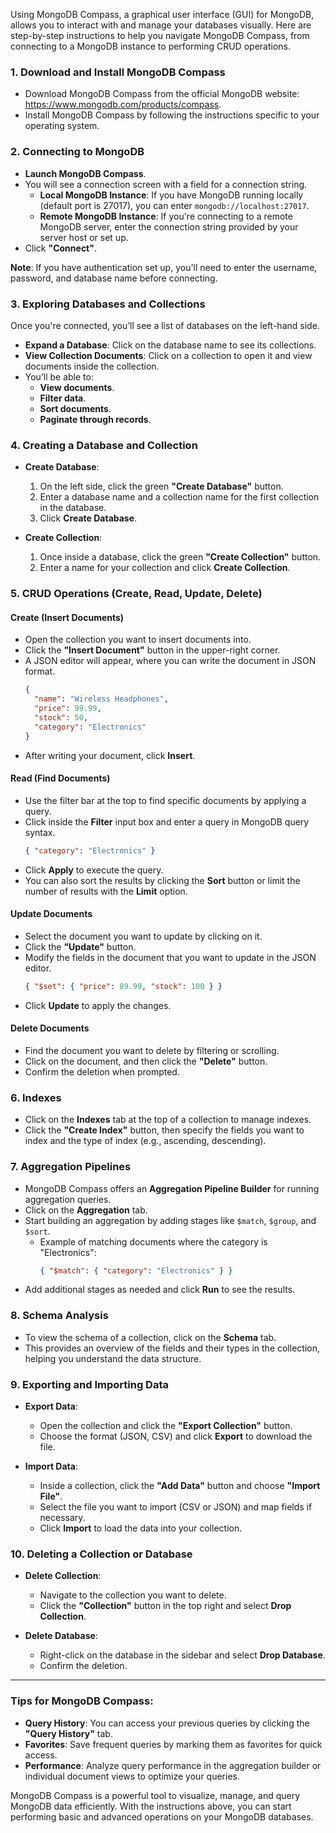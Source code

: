 Using MongoDB Compass, a graphical user interface (GUI) for MongoDB, allows you to interact with and manage your databases visually. Here are step-by-step instructions to help you navigate MongoDB Compass, from connecting to a MongoDB instance to performing CRUD operations.

### 1. **Download and Install MongoDB Compass**
   - Download MongoDB Compass from the official MongoDB website: https://www.mongodb.com/products/compass.
   - Install MongoDB Compass by following the instructions specific to your operating system.

### 2. **Connecting to MongoDB**

   - **Launch MongoDB Compass**.
   - You will see a connection screen with a field for a connection string.
     - **Local MongoDB Instance**: If you have MongoDB running locally (default port is 27017), you can enter `mongodb://localhost:27017`.
     - **Remote MongoDB Instance**: If you're connecting to a remote MongoDB server, enter the connection string provided by your server host or set up.
   - Click **"Connect"**.

   **Note**: If you have authentication set up, you'll need to enter the username, password, and database name before connecting.

### 3. **Exploring Databases and Collections**

   Once you're connected, you’ll see a list of databases on the left-hand side.

   - **Expand a Database**: Click on the database name to see its collections.
   - **View Collection Documents**: Click on a collection to open it and view documents inside the collection.
   - You’ll be able to:
     - **View documents**.
     - **Filter data**.
     - **Sort documents**.
     - **Paginate through records**.

### 4. **Creating a Database and Collection**

   - **Create Database**:
     1. On the left side, click the green **"Create Database"** button.
     2. Enter a database name and a collection name for the first collection in the database.
     3. Click **Create Database**.

   - **Create Collection**:
     1. Once inside a database, click the green **"Create Collection"** button.
     2. Enter a name for your collection and click **Create Collection**.

### 5. **CRUD Operations (Create, Read, Update, Delete)**

#### **Create (Insert Documents)**
   - Open the collection you want to insert documents into.
   - Click the **"Insert Document"** button in the upper-right corner.
   - A JSON editor will appear, where you can write the document in JSON format.
     ```json
     {
       "name": "Wireless Headphones",
       "price": 99.99,
       "stock": 50,
       "category": "Electronics"
     }
     ```
   - After writing your document, click **Insert**.

#### **Read (Find Documents)**
   - Use the filter bar at the top to find specific documents by applying a query.
   - Click inside the **Filter** input box and enter a query in MongoDB query syntax.
     ```json
     { "category": "Electronics" }
     ```
   - Click **Apply** to execute the query.
   - You can also sort the results by clicking the **Sort** button or limit the number of results with the **Limit** option.

#### **Update Documents**
   - Select the document you want to update by clicking on it.
   - Click the **"Update"** button.
   - Modify the fields in the document that you want to update in the JSON editor.
     ```json
     { "$set": { "price": 89.99, "stock": 100 } }
     ```
   - Click **Update** to apply the changes.

#### **Delete Documents**
   - Find the document you want to delete by filtering or scrolling.
   - Click on the document, and then click the **"Delete"** button.
   - Confirm the deletion when prompted.

### 6. **Indexes**

   - Click on the **Indexes** tab at the top of a collection to manage indexes.
   - Click the **"Create Index"** button, then specify the fields you want to index and the type of index (e.g., ascending, descending).

### 7. **Aggregation Pipelines**

   - MongoDB Compass offers an **Aggregation Pipeline Builder** for running aggregation queries.
   - Click on the **Aggregation** tab.
   - Start building an aggregation by adding stages like `$match`, `$group`, and `$sort`.
     - Example of matching documents where the category is "Electronics":
       ```json
       { "$match": { "category": "Electronics" } }
       ```
   - Add additional stages as needed and click **Run** to see the results.

### 8. **Schema Analysis**

   - To view the schema of a collection, click on the **Schema** tab.
   - This provides an overview of the fields and their types in the collection, helping you understand the data structure.

### 9. **Exporting and Importing Data**

   - **Export Data**:
     - Open the collection and click the **"Export Collection"** button.
     - Choose the format (JSON, CSV) and click **Export** to download the file.

   - **Import Data**:
     - Inside a collection, click the **"Add Data"** button and choose **"Import File"**.
     - Select the file you want to import (CSV or JSON) and map fields if necessary.
     - Click **Import** to load the data into your collection.

### 10. **Deleting a Collection or Database**

   - **Delete Collection**:
     - Navigate to the collection you want to delete.
     - Click the **"Collection"** button in the top right and select **Drop Collection**.

   - **Delete Database**:
     - Right-click on the database in the sidebar and select **Drop Database**.
     - Confirm the deletion.

---

### Tips for MongoDB Compass:

- **Query History**: You can access your previous queries by clicking the **"Query History"** tab.
- **Favorites**: Save frequent queries by marking them as favorites for quick access.
- **Performance**: Analyze query performance in the aggregation builder or individual document views to optimize your queries.

MongoDB Compass is a powerful tool to visualize, manage, and query MongoDB data efficiently. With the instructions above, you can start performing basic and advanced operations on your MongoDB databases.